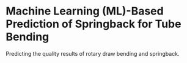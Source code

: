 # Machine Learning (ML)-Based Prediction of Springback for Tube Bending

Predicting the quality results of rotary draw bending and springback.

